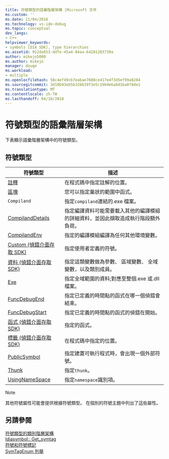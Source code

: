 ```yaml
---
title: 符號類型的語彙階層架構 |Microsoft 文件
ms.custom: ''
ms.date: 11/04/2016
ms.technology: vs-ide-debug
ms.topic: conceptual
dev_langs:
- C++
helpviewer_keywords:
- symbols [DIA SDK], type hierarchies
ms.assetid: 912da653-ddfe-45a4-84aa-64281283739a
author: mikejo5000
ms.author: mikejo
manager: douge
ms.workload:
- multiple
ms.openlocfilehash: 58c4ef49cb7eabae7608ce417e4f3d5ef99a8284
ms.sourcegitcommit: 3d10b93eb5b326639f3e5c19b9e6a8d1ba078de1
ms.translationtype: MT
ms.contentlocale: zh-TW
ms.lasthandoff: 04/18/2018
---
```

# <a name="lexical-hierarchy-of-symbol-types"></a>符號類型的語彙階層架構
下表顯示語彙階層架構中的符號類型。  
  
## <a name="symbol-types"></a>符號類型  
  
|符號類型|描述|  
|-----------------|-----------------|  
|[註釋](../../debugger/debug-interface-access/annotation.md)|在程式碼中指定註解的位置。|  
|[區塊](../../debugger/debug-interface-access/block.md)|您可以指定巢狀的範圍中函式。|  
|`Compiland`|指定`compiland`連結的.exe 檔案。|  
|[CompilandDetails](../../debugger/debug-interface-access/compilanddetails.md)|指定編譯資料可能需要載入其他的編譯模組的詳細資料，並因此擷取造成執行階段額外負荷。|  
|[CompilandEnv](../../debugger/debug-interface-access/compilandenv.md)|指定的編譯模組編譯為任何其他環境變數。|  
|[Custom (偵錯介面存取 SDK)](../../debugger/debug-interface-access/custom-debug-interface-access-sdk.md)|指定使用者定義的符號。|  
|[資料 (偵錯介面存取 SDK)](../../debugger/debug-interface-access/data-debug-interface-access-sdk.md)|指定這類變數做為參數、 區域變數、 全域變數，以及類別成員。|  
|[Exe](../../debugger/debug-interface-access/exe.md)|指定全域範圍的資料;對應至整個.exe 或.dll 檔案。|  
|[FuncDebugEnd](../../debugger/debug-interface-access/funcdebugend.md)|指定已定義的時間點的函式在哪一個偵錯會結束。|  
|[FuncDebugStart](../../debugger/debug-interface-access/funcdebugstart.md)|指定已定義的時間點的函式的偵錯在開始。|  
|[函式 (偵錯介面存取 SDK)](../../debugger/debug-interface-access/function-debug-interface-access-sdk.md)|指定的函式。|  
|[標籤 (偵錯介面存取 SDK)](../../debugger/debug-interface-access/label-debug-interface-access-sdk.md)|在程式碼中指定的位置。|  
|[PublicSymbol](../../debugger/debug-interface-access/publicsymbol.md)|指定建置可執行程式時，會出現一個外部符號。|  
|[Thunk](../../debugger/debug-interface-access/thunk.md)|指定`thunk`。|  
|[UsingNameSpace](../../debugger/debug-interface-access/usingnamespace.md)|指定`namespace`識別項。|  
  
> [!NOTE]
>  其他符號屬性可能會提供根據符號類型。 在個別的符號主題中列出了這些屬性。  
  
## <a name="see-also"></a>另請參閱  
 [符號類型的類別階層架構](../../debugger/debug-interface-access/class-hierarchy-of-symbol-types.md)   
 [Idiasymbol:: Get_symtag](../../debugger/debug-interface-access/idiasymbol-get-symtag.md)   
 [符號和符號標記](../../debugger/debug-interface-access/symbols-and-symbol-tags.md)   
 [SymTagEnum 列舉](../../debugger/debug-interface-access/symtagenum.md)